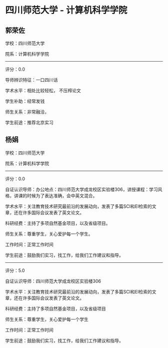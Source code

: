 # 四川师范大学 - 计算机科学学院

## 郭荣佐

学校：四川师范大学

院系：计算机科学学院

* * *

评分：0.0

导师辨识特征：一口四川话

学术水平：相处比较轻松， 不压榨论文

学生补助：经常发钱

师生关系：非常融洽，

学生前途：推荐北京实习

## 杨娟

学校：四川师范大学

院系：计算机科学学院

* * *

评分：0.0

自证认识导师：办公地点：四川师范大学成龙校区实验楼306，讲授课程：学习风格，讲课的时候为了表达准确，会中英文混合。

学术水平：关注教育技术研究最前沿的发展动向，发表了多篇SCI和EI检索的文章，还在许多国际会议发表了英文论文。

科研经费：主持了多项自然基金项目，以及省级项目。

师生关系：尊重学生，关心爱护每一个学生。

工作时间：正常工作时间

学生前途：鼓励我们实习，找工作，给我们工作建议和指导。

* * *

评分：5.0

自证认识导师：四川师范大学成龙校区实验楼306

学术水平：关注教育技术研究最前沿的发展动向，发表了多篇SCI和EI检索的文章，还在许多国际会议发表了英文论文。

科研经费：主持了多项自然基金项目，以及省级项目

师生关系：尊重学生，关心爱护每一个学生

工作时间：正常工作时间

学生前途：鼓励我们实习，找工作，给我们工作建议和指导。